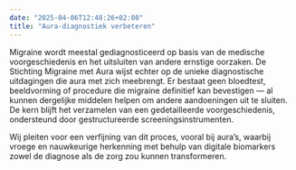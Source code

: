 ```yaml
---
date: "2025-04-06T12:48:26+02:00"
title: "Aura-diagnostiek verbeteren"
---
```

Migraine wordt meestal gediagnosticeerd op basis van de medische voorgeschiedenis en het uitsluiten van andere ernstige oorzaken. De Stichting Migraine met Aura wijst echter op de unieke diagnostische uitdagingen die aura met zich meebrengt. Er bestaat geen bloedtest, beeldvorming of procedure die migraine definitief kan bevestigen — al kunnen dergelijke middelen helpen om andere aandoeningen uit te sluiten. De kern blijft het verzamelen van een gedetailleerde voorgeschiedenis, ondersteund door gestructureerde screeningsinstrumenten.

Wij pleiten voor een verfijning van dit proces, vooral bij aura’s, waarbij vroege en nauwkeurige herkenning met behulp van digitale biomarkers zowel de diagnose als de zorg zou kunnen transformeren.
